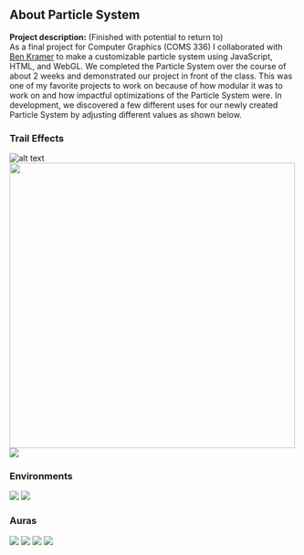 ## About Particle System

**Project description:** (Finished with potential to return to) <br>
As a final project for Computer Graphics (COMS 336) I collaborated with [Ben Kramer](https://github.com/bckramer) to make a customizable particle system using JavaScript, HTML, and WebGL. We completed the Particle System over the course of about 2 weeks and demonstrated our project in front of the class. This was one of my favorite projects to work on because of how modular it was to work on and how impactful optimizations of the Particle System were. In development, we discovered a few different uses for our newly created Particle System by adjusting different values as shown below.

### Trail Effects

<img src="url" alt="alt text" width="whatever" height="whatever">
<img src="/images/meteor_trail_effect.png?raw=true" width="500" height="500/>

<img src="/images/green_trail_effect.png?raw=true"/>

<img src="/images/torch_trail_effect.png?raw=true"/>

### Environments

<img src="/images/snow_environment_effect.png?raw=true"/>

<img src="/images/ember_environment_effect.png?raw=true"/>

### Auras

<img src="/images/light_aura_effect.png?raw=true"/>

<img src="/images/light_aura_effect_2.png?raw=true"/>

<img src="/images/subtle_aura_effect.png?raw=true"/>

<img src="/images/purple_aura_effect.png?raw=true"/>
